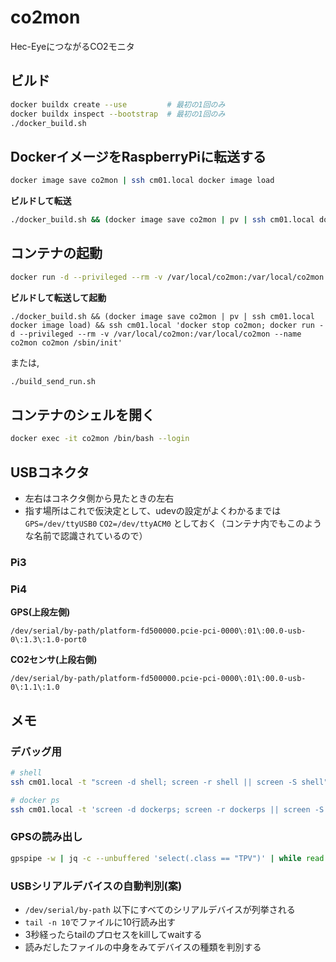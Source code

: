 # co2mon

Hec-EyeにつながるCO2モニタ

## ビルド

```sh
docker buildx create --use         # 最初の1回のみ
docker buildx inspect --bootstrap  # 最初の1回のみ
./docker_build.sh
```

## DockerイメージをRaspberryPiに転送する

```sh
docker image save co2mon | ssh cm01.local docker image load
```

**ビルドして転送**

```sh
./docker_build.sh && (docker image save co2mon | pv | ssh cm01.local docker image load)
```

## コンテナの起動

```sh
docker run -d --privileged --rm -v /var/local/co2mon:/var/local/co2mon --name co2mon co2mon /sbin/init
```

**ビルドして転送して起動**

```
./docker_build.sh && (docker image save co2mon | pv | ssh cm01.local docker image load) && ssh cm01.local 'docker stop co2mon; docker run -d --privileged --rm -v /var/local/co2mon:/var/local/co2mon --name co2mon co2mon /sbin/init'
```

または,

```sh
./build_send_run.sh
```

## コンテナのシェルを開く

```sh
docker exec -it co2mon /bin/bash --login
```

## USBコネクタ

- 左右はコネクタ側から見たときの左右
- 指す場所はこれで仮決定として、udevの設定がよくわかるまでは `GPS=/dev/ttyUSB0` `CO2=/dev/ttyACM0` としておく（コンテナ内でもこのような名前で認識されているので）

### Pi3

### Pi4

**GPS(上段左側)**

```
/dev/serial/by-path/platform-fd500000.pcie-pci-0000\:01\:00.0-usb-0\:1.3\:1.0-port0
```

**CO2センサ(上段右側)**

```
/dev/serial/by-path/platform-fd500000.pcie-pci-0000\:01\:00.0-usb-0\:1.1\:1.0
```

## メモ

### デバッグ用

```sh
# shell
ssh cm01.local -t "screen -d shell; screen -r shell || screen -S shell"

# docker ps
ssh cm01.local -t 'screen -d dockerps; screen -r dockerps || screen -S dockerps ./dockerps.sh'
```

### GPSの読み出し

```sh
gpspipe -w | jq -c --unbuffered 'select(.class == "TPV")' | while read -r l; do printf '%s %s\n' "$(date +%s)" "${l}"; done
```

### USBシリアルデバイスの自動判別(案)

- `/dev/serial/by-path` 以下にすべてのシリアルデバイスが列挙される
- `tail -n 10`でファイルに10行読み出す
- 3秒経ったらtailのプロセスをkillしてwaitする
- 読みだしたファイルの中身をみてデバイスの種類を判別する

